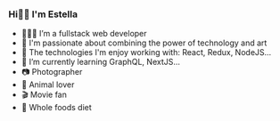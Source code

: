 ### Hi👋🏻  I'm Estella 


- 👩🏻‍💻  I’m a fullstack web developer
- 🌟 I'm passionate about combining the power of technology and art
- 💜 The technologies I'm enjoy working with: React, Redux, NodeJS...
- 🌱 I’m currently learning GraphQL, NextJS...
- 📷 Photographer 
- 🦦 Animal lover
- 🎬 Movie fan
- 🍓 Whole foods diet

